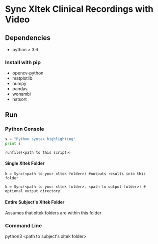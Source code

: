 # Sync Xltek Clinical Recordings with Video

## Dependencies
* python > 3.6

### Install with pip
* opencv-python
* matplotlib
* numpy
* pandas
* wonambi
* natsort

## Run
### Python Console
```python
s = "Python syntax highlighting"
print s
```
```
runfile(<path to this script>)
```
#### Single Xltek Folder
```
k = Sync(<path to your xltek folder>) #outputs results into this folder

k = Sync(<path to your xltek folder>, <path to output folder>) # optional output directory
```
#### Entire Subject's Xltek Folder
Assumes that xltek folders are within this folder

### Command Line
python3 <path to this script> <path to subject's xltek folder>

